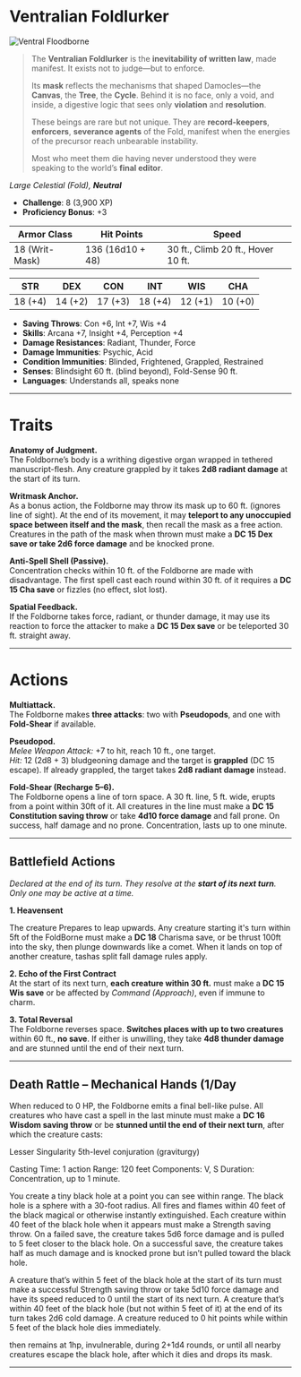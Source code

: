 # Ventralian Foldlurker

![Ventral Floodborne](/library/images/VentralFloodborne.png)

> The **Ventralian Foldlurker** is the **inevitability of written law**, made manifest. It exists not to judge—but to enforce.
>
> Its **mask** reflects the mechanisms that shaped Damocles—the **Canvas**, the **Tree**, the **Cycle**. Behind it is no face, only a void, and inside, a digestive logic that sees only **violation** and **resolution**.
>
> These beings are rare but not unique. They are **record-keepers**, **enforcers**, **severance agents** of the Fold, manifest when the energies of the precursor reach unbearable instability.
>
> Most who meet them die having never understood they were speaking to the world’s **final editor**.

_Large Celestial (Fold), **Neutral**_

- **Challenge**: 8 (3,900 XP)
- **Proficiency Bonus**: +3

| **Armor Class** | **Hit Points**   | **Speed**                          |
| --------------- | ---------------- | ---------------------------------- |
| 18 (Writ-Mask)  | 136 (16d10 + 48) | 30 ft., Climb 20 ft., Hover 10 ft. |

| **STR** | **DEX** | **CON** | **INT** | **WIS** | **CHA** |
| ------- | ------- | ------- | ------- | ------- | ------- |
| 18 (+4) | 14 (+2) | 17 (+3) | 18 (+4) | 12 (+1) | 10 (+0) |

- **Saving Throws**: Con +6, Int +7, Wis +4
- **Skills**: Arcana +7, Insight +4, Perception +4
- **Damage Resistances**: Radiant, Thunder, Force
- **Damage Immunities**: Psychic, Acid
- **Condition Immunities**: Blinded, Frightened, Grappled, Restrained
- **Senses**: Blindsight 60 ft. (blind beyond), Fold-Sense 90 ft.
- **Languages**: Understands all, speaks none

---

# Traits

**Anatomy of Judgment.**  
The Foldborne’s body is a writhing digestive organ wrapped in tethered manuscript-flesh. Any creature grappled by it takes **2d8 radiant damage** at the start of its turn.

**Writmask Anchor.**  
As a bonus action, the Foldborne may throw its mask up to 60 ft. (ignores line of sight). At the end of its movement, it may **teleport to any unoccupied space between itself and the mask**, then recall the mask as a free action. Creatures in the path of the mask when thrown must make a **DC 15 Dex save or take 2d6 force damage** and be knocked prone.

**Anti-Spell Shell (Passive).**  
Concentration checks within 10 ft. of the Foldborne are made with disadvantage. The first spell cast each round within 30 ft. of it requires a **DC 15 Cha save** or fizzles (no effect, slot lost).

**Spatial Feedback.**  
If the Foldborne takes force, radiant, or thunder damage, it may use its reaction to force the attacker to make a **DC 15 Dex save** or be teleported 30 ft. straight away.

---

# Actions

**Multiattack.**  
The Foldborne makes **three attacks**: two with **Pseudopods**, and one with **Fold-Shear** if available.

**Pseudopod.**  
_Melee Weapon Attack:_ +7 to hit, reach 10 ft., one target.  
_Hit:_ 12 (2d8 + 3) bludgeoning damage and the target is **grappled** (DC 15 escape). If already grappled, the target takes **2d8 radiant damage** instead.

**Fold-Shear (Recharge 5–6).**  
The Foldborne opens a line of torn space. A 30 ft. line, 5 ft. wide, erupts from a point within 30ft of it. All creatures in the line must make a **DC 15 Constitution saving throw** or take **4d10 force damage** and fall prone. On success, half damage and no prone. Concentration, lasts up to one minute.

---

## Battlefield Actions

_Declared at the end of its turn. They resolve at the **start of its next turn**. Only one may be active at a time._

**1. Heavensent**

The creature Prepares to leap upwards. Any creature starting it's turn within 5ft of the FoldBorne must make a **DC 18** Charisma save, or be thrust 100ft into the sky, then plunge downwards like a comet. When it lands on top of another creature, tashas split fall damage rules apply.

**2. Echo of the First Contract**  
At the start of its next turn, **each creature within 30 ft.** must make a **DC 15 Wis save** or be affected by _Command (Approach)_, even if immune to charm.

**3. Total Reversal**  
The Foldborne reverses space. **Switches places with up to two creatures** within 60 ft., **no save**. If either is unwilling, they take **4d8 thunder damage** and are stunned until the end of their next turn.

---

## Death Rattle – Mechanical Hands (1/Day

When reduced to 0 HP, the Foldborne emits a final bell-like pulse. All creatures who have cast a spell in the last minute must make a **DC 16 Wisdom saving throw** or be **stunned until the end of their next turn**, after which the creature casts:

Lesser Singularity
5th-level conjuration (graviturgy)

Casting Time: 1 action
Range: 120 feet
Components: V, S
Duration: Concentration, up to 1 minute.

You create a tiny black hole at a point you can see within range. The black hole is a sphere with a 30-foot radius. All fires and flames within 40 feet of the black magical or otherwise instantly extinguished. Each creature within 40 feet of the black hole when it appears must make a Strength saving throw. On a failed save, the creature takes 5d6 force damage and is pulled to 5 feet closer to the black hole. On a successful save, the creature takes half as much damage and is knocked prone but isn’t pulled toward the black hole.

A creature that’s within 5 feet of the black hole at the start of its turn must make a successful Strength saving throw or take 5d10 force damage and have its speed reduced to 0 until the start of its next turn. A creature that’s within 40 feet of the black hole (but not within 5 feet of it) at the end of its turn takes 2d6 cold damage. A creature reduced to 0 hit points while within 5 feet of the black hole dies immediately.

then remains at 1hp, invulnerable, during 2+1d4 rounds, or until all nearby creatures escape the black hole, after which it dies and drops its mask.

---
